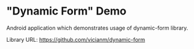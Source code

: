 # "Dynamic Form" Demo

Android application which demonstrates usage of dynamic-form library.

Library URL: https://github.com/vicianm/dynamic-form
